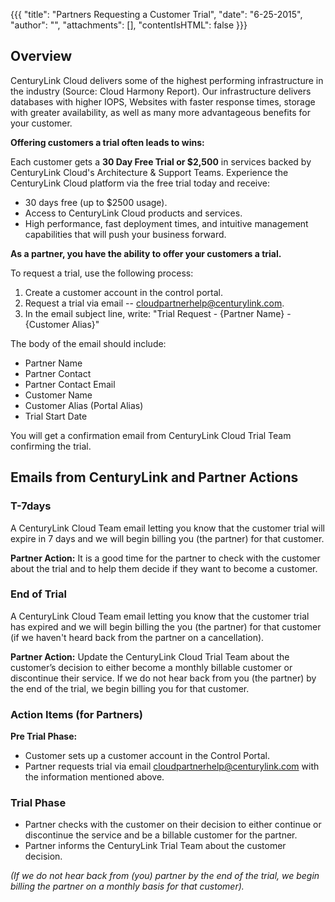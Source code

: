 {{{
  "title": "Partners Requesting a Customer Trial",
  "date": "6-25-2015",
  "author": "",
  "attachments": [],
  "contentIsHTML": false
}}}

## Overview
CenturyLink Cloud delivers some of the highest performing infrastructure in the industry (Source: Cloud Harmony Report).
Our infrastructure delivers databases with higher IOPS, Websites with faster response times, storage with greater availability, as well as many more advantageous benefits for your customer.

**Offering customers a trial often leads to wins:**

Each customer gets a **30 Day Free Trial or $2,500** in services backed by CenturyLink Cloud's Architecture & Support Teams.
Experience the CenturyLink Cloud platform via the free trial today and receive:
* 30 days free (up to $2500 usage).
* Access to CenturyLink Cloud products and services.
* High performance, fast deployment times, and intuitive management capabilities that will push your business forward.

**As a partner, you have the ability to offer your customers a trial.**

To request a trial, use the following process:
1. Create a customer account in the control portal.
2. Request a trial via email -- [cloudpartnerhelp@centurylink.com](mailto:cloudpartnerhelp@centurylink.com).
3. In the email subject line, write: "Trial Request - {Partner Name} - {Customer Alias}"

The body of the email should include:
* Partner Name
* Partner Contact
* Partner Contact Email
* Customer Name
* Customer Alias (Portal Alias)
* Trial Start Date

You will get a confirmation email from CenturyLink Cloud Trial Team confirming the trial.

## Emails from CenturyLink and Partner Actions

### T-7days
A CenturyLink Cloud Team email letting you know that the customer trial will expire in 7 days and we will begin billing you (the partner) for that customer.

**Partner Action:** It is a good time for the partner to check with the customer about the trial and to help them decide if they want to become a customer.

### End of Trial
A CenturyLink Cloud Team email letting you know that the customer trial has expired and we will begin billing the you (the partner) for that customer (if we haven't heard back from the partner on a cancellation).

**Partner Action:** Update the CenturyLink Cloud Trial Team about the customer’s decision to either become
a monthly billable customer or discontinue their service. If we do not hear back from you (the partner) by the end of the trial, we begin billing you for that customer.

### Action Items (for Partners)

**Pre Trial Phase:**
* Customer sets up a customer account in the Control Portal.
* Partner requests trial via email [cloudpartnerhelp@centurylink.com](mailto:cloudpartnerhelp@centurylink.com) with the information mentioned above.

### Trial Phase
* Partner checks with the customer on their decision to either continue or discontinue the service and be a billable customer for the partner.
* Partner informs the CenturyLink Trial Team about the customer decision.

*(If we do not hear back from (you) partner by the end of the trial, we begin billing the partner on a monthly basis for that customer).*
